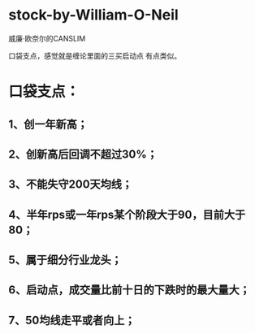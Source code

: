 # stock-by-William-O-Neil

威廉·欧奈尔的CANSLIM

口袋支点，感觉就是缠论里面的三买启动点 有点类似。
# 口袋支点：
## 1、创一年新高；
## 2、创新高后回调不超过30%；
## 3、不能失守200天均线；
## 4、半年rps或一年rps某个阶段大于90，目前大于80；
## 5、属于细分行业龙头；
## 6、启动点，成交量比前十日的下跌时的最大量大；
## 7、50均线走平或者向上；


